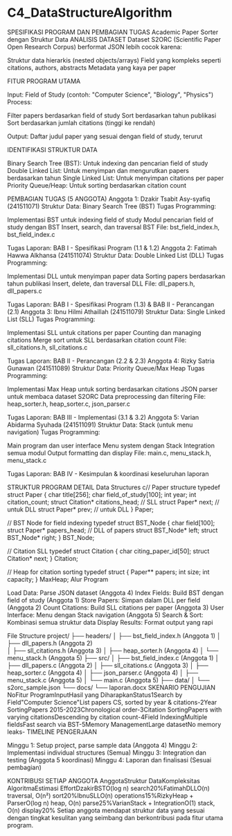 # C4_DataStructureAlgorithm

SPESIFIKASI PROGRAM DAN PEMBAGIAN TUGAS
Academic Paper Sorter dengan Struktur Data
ANALISIS DATASET
Dataset S2ORC (Scientific Paper Open Research Corpus) berformat JSON lebih cocok karena:

Struktur data hierarkis (nested objects/arrays)
Field yang kompleks seperti citations, authors, abstracts
Metadata yang kaya per paper

FITUR PROGRAM UTAMA

Input: Field of Study (contoh: "Computer Science", "Biology", "Physics")
Process:

Filter papers berdasarkan field of study
Sort berdasarkan tahun publikasi
Sort berdasarkan jumlah citations (tinggi ke rendah)


Output: Daftar judul paper yang sesuai dengan field of study, terurut

IDENTIFIKASI STRUKTUR DATA

Binary Search Tree (BST): Untuk indexing dan pencarian field of study
Double Linked List: Untuk menyimpan dan mengurutkan papers berdasarkan tahun
Single Linked List: Untuk menyimpan citations per paper
Priority Queue/Heap: Untuk sorting berdasarkan citation count


PEMBAGIAN TUGAS (5 ANGGOTA)
Anggota 1: Dzakir Tsabit Asy-syafiq (241511071)
Struktur Data: Binary Search Tree (BST)
Tugas Programming:

Implementasi BST untuk indexing field of study
Modul pencarian field of study dengan BST
Insert, search, dan traversal BST
File: bst_field_index.h, bst_field_index.c

Tugas Laporan: BAB I - Spesifikasi Program (1.1 & 1.2)
Anggota 2: Fatimah Hawwa Alkhansa (241511074)
Struktur Data: Double Linked List (DLL)
Tugas Programming:

Implementasi DLL untuk menyimpan paper data
Sorting papers berdasarkan tahun publikasi
Insert, delete, dan traversal DLL
File: dll_papers.h, dll_papers.c

Tugas Laporan: BAB I - Spesifikasi Program (1.3) & BAB II - Perancangan (2.1)
Anggota 3: Ibnu Hilmi Athaillah (241511079)
Struktur Data: Single Linked List (SLL)
Tugas Programming:

Implementasi SLL untuk citations per paper
Counting dan managing citations
Merge sort untuk SLL berdasarkan citation count
File: sll_citations.h, sll_citations.c

Tugas Laporan: BAB II - Perancangan (2.2 & 2.3)
Anggota 4: Rizky Satria Gunawan (241511089)
Struktur Data: Priority Queue/Max Heap
Tugas Programming:

Implementasi Max Heap untuk sorting berdasarkan citations
JSON parser untuk membaca dataset S2ORC
Data preprocessing dan filtering
File: heap_sorter.h, heap_sorter.c, json_parser.c

Tugas Laporan: BAB III - Implementasi (3.1 & 3.2)
Anggota 5: Varian Abidarma Syuhada (241511091)
Struktur Data: Stack (untuk menu navigation)
Tugas Programming:

Main program dan user interface
Menu system dengan Stack
Integration semua modul
Output formatting dan display
File: main.c, menu_stack.h, menu_stack.c

Tugas Laporan: BAB IV - Kesimpulan & koordinasi keseluruhan laporan

STRUKTUR PROGRAM DETAIL
Data Structures
c// Paper structure
typedef struct Paper {
    char title[256];
    char field_of_study[100];
    int year;
    int citation_count;
    struct Citation* citations_head; // SLL
    struct Paper* next;  // untuk DLL
    struct Paper* prev;  // untuk DLL
} Paper;

// BST Node for field indexing
typedef struct BST_Node {
    char field[100];
    struct Paper* papers_head; // DLL of papers
    struct BST_Node* left;
    struct BST_Node* right;
} BST_Node;

// Citation SLL
typedef struct Citation {
    char citing_paper_id[50];
    struct Citation* next;
} Citation;

// Heap for citation sorting
typedef struct {
    Paper** papers;
    int size;
    int capacity;
} MaxHeap;
Alur Program

Load Data: Parse JSON dataset (Anggota 4)
Index Fields: Build BST dengan field of study (Anggota 1)
Store Papers: Simpan dalam DLL per field (Anggota 2)
Count Citations: Build SLL citations per paper (Anggota 3)
User Interface: Menu dengan Stack navigation (Anggota 5)
Search & Sort: Kombinasi semua struktur data
Display Results: Format output yang rapi

File Structure
project/
├── headers/
│   ├── bst_field_index.h      (Anggota 1)
│   ├── dll_papers.h           (Anggota 2)  
│   ├── sll_citations.h        (Anggota 3)
│   ├── heap_sorter.h          (Anggota 4)
│   └── menu_stack.h           (Anggota 5)
├── src/
│   ├── bst_field_index.c      (Anggota 1)
│   ├── dll_papers.c           (Anggota 2)
│   ├── sll_citations.c        (Anggota 3)
│   ├── heap_sorter.c          (Anggota 4)
│   ├── json_parser.c          (Anggota 4)
│   ├── menu_stack.c           (Anggota 5)
│   └── main.c                 (Anggota 5)
├── data/
│   └── s2orc_sample.json
└── docs/
    └── laporan.docx
SKENARIO PENGUJIAN
NoFitur ProgramInputHasil yang DiharapkanStatus1Search by Field"Computer Science"List papers CS, sorted by year & citations-2Year SortingPapers 2015-2023Chronological order-3Citation SortingPapers with varying citationsDescending by citation count-4Field IndexingMultiple fieldsFast search via BST-5Memory ManagementLarge datasetNo memory leaks-
TIMELINE PENGERJAAN

Minggu 1: Setup project, parse sample data (Anggota 4)
Minggu 2: Implementasi individual structures (Semua)
Minggu 3: Integration dan testing (Anggota 5 koordinasi)
Minggu 4: Laporan dan finalisasi (Sesuai pembagian)

KONTRIBUSI SETIAP ANGGOTA
AnggotaStruktur DataKompleksitas AlgoritmaEstimasi EffortDzakirBSTO(log n) search20%FatimahDLLO(n) traversal, O(n²) sort20%IbnuSLLO(n) operations15%RizkyHeap + ParserO(log n) heap, O(n) parse25%VarianStack + IntegrationO(1) stack, O(n) display20%
Setiap anggota mendapat struktur data yang sesuai dengan tingkat kesulitan yang seimbang dan berkontribusi pada fitur utama program.